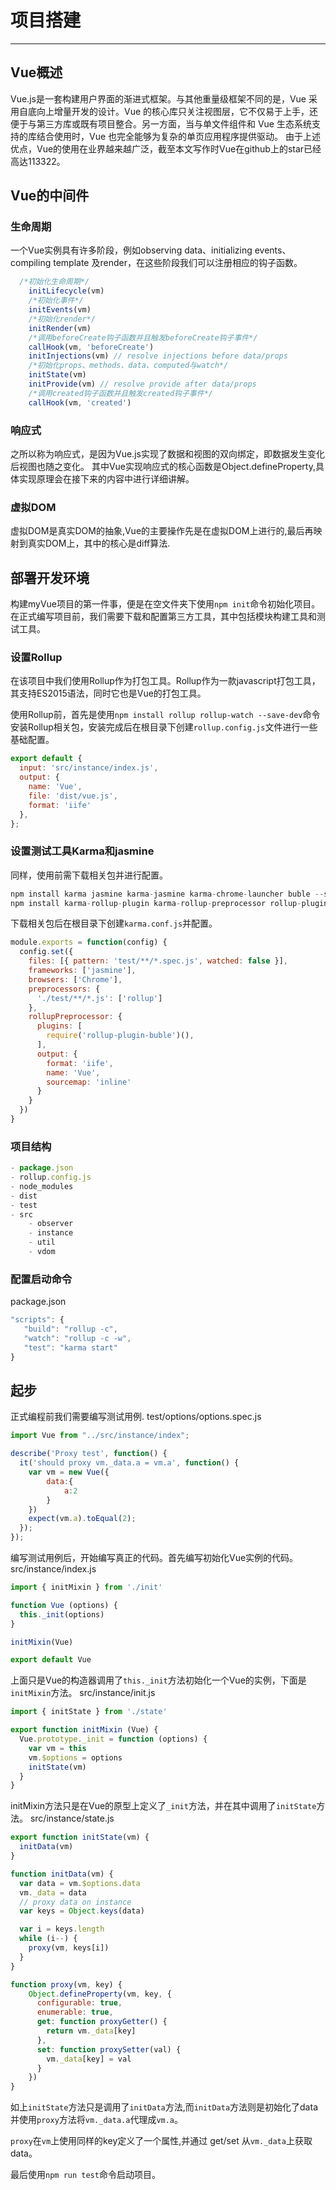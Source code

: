 # 项目搭建
---

## Vue概述

Vue.js是一套构建用户界面的渐进式框架。与其他重量级框架不同的是，Vue 采用自底向上增量开发的设计。Vue 的核心库只关注视图层，它不仅易于上手，还便于与第三方库或既有项目整合。另一方面，当与单文件组件和 Vue 生态系统支持的库结合使用时，Vue 也完全能够为复杂的单页应用程序提供驱动。
由于上述优点，Vue的使用在业界越来越广泛，截至本文写作时Vue在github上的star已经高达113322。

## Vue的中间件

### 生命周期

一个Vue实例具有许多阶段，例如observing data、initializing events、compiling template 及render，在这些阶段我们可以注册相应的钩子函数。

```javascript
  /*初始化生命周期*/
    initLifecycle(vm)
    /*初始化事件*/
    initEvents(vm)
    /*初始化render*/
    initRender(vm)
    /*调用beforeCreate钩子函数并且触发beforeCreate钩子事件*/
    callHook(vm, 'beforeCreate')
    initInjections(vm) // resolve injections before data/props
    /*初始化props、methods、data、computed与watch*/
    initState(vm)
    initProvide(vm) // resolve provide after data/props
    /*调用created钩子函数并且触发created钩子事件*/
    callHook(vm, 'created')
```

### 响应式

之所以称为响应式，是因为Vue.js实现了数据和视图的双向绑定，即数据发生变化后视图也随之变化。
其中Vue实现响应式的核心函数是Object.defineProperty,具体实现原理会在接下来的内容中进行详细讲解。

### 虚拟DOM

虚拟DOM是真实DOM的抽象,Vue的主要操作先是在虚拟DOM上进行的,最后再映射到真实DOM上，其中的核心是diff算法.

## 部署开发环境

构建myVue项目的第一件事，便是在空文件夹下使用```npm init```命令初始化项目。
在正式编写项目前，我们需要下载和配置第三方工具，其中包括模块构建工具和测试工具。

### 设置Rollup

在该项目中我们使用Rollup作为打包工具。Rollup作为一款javascript打包工具，其支持ES2015语法，同时它也是Vue的打包工具。

使用Rollup前，首先是使用```npm install rollup rollup-watch --save-dev```命令安装Rollup相关包，安装完成后在根目录下创建```rollup.config.js```文件进行一些基础配置。

```javascript
export default {
  input: 'src/instance/index.js',
  output: {
    name: 'Vue',
    file: 'dist/vue.js',
    format: 'iife'
  },
};
```

### 设置测试工具Karma和jasmine

同样，使用前需下载相关包并进行配置。
```javascript
npm install karma jasmine karma-jasmine karma-chrome-launcher buble --save-dev
npm install karma-rollup-plugin karma-rollup-preprocessor rollup-plugin-buble --save-dev
```
下载相关包后在根目录下创建```karma.conf.js```并配置。
```javascript
module.exports = function(config) {
  config.set({
    files: [{ pattern: 'test/**/*.spec.js', watched: false }],
    frameworks: ['jasmine'],
    browsers: ['Chrome'],
    preprocessors: {
      './test/**/*.js': ['rollup']
    },
    rollupPreprocessor: {
      plugins: [
        require('rollup-plugin-buble')(),
      ],
      output: {
        format: 'iife',
        name: 'Vue',
        sourcemap: 'inline'
      }
    }
  })
}
```

### 项目结构

```javascript
- package.json
- rollup.config.js
- node_modules
- dist
- test
- src
	- observer
	- instance
	- util
	- vdom
```

### 配置启动命令

package.json
```javascript
"scripts": {
   "build": "rollup -c",
   "watch": "rollup -c -w",
   "test": "karma start"
}
```

## 起步

正式编程前我们需要编写测试用例.
test/options/options.spec.js
```javascript
import Vue from "../src/instance/index";

describe('Proxy test', function() {
  it('should proxy vm._data.a = vm.a', function() {
  	var vm = new Vue({
  		data:{
  			a:2
  		}
  	})
    expect(vm.a).toEqual(2);
  });
});
```

编写测试用例后，开始编写真正的代码。首先编写初始化Vue实例的代码。
src/instance/index.js
```javascript
import { initMixin } from './init'

function Vue (options) {
  this._init(options)
}

initMixin(Vue)

export default Vue
```
上面只是Vue的构造器调用了```this._init```方法初始化一个Vue的实例，下面是```initMixin```方法。
src/instance/init.js
```javascript
import { initState } from './state'

export function initMixin (Vue) {
  Vue.prototype._init = function (options) {
  	var vm = this
  	vm.$options = options
  	initState(vm)
  }
}
```
initMixin方法只是在Vue的原型上定义了```_init```方法，并在其中调用了```initState```方法。
src/instance/state.js
```javascript
export function initState(vm) {
  initData(vm)
}

function initData(vm) {
  var data = vm.$options.data
  vm._data = data
  // proxy data on instance
  var keys = Object.keys(data)

  var i = keys.length
  while (i--) {
    proxy(vm, keys[i])
  }
}

function proxy(vm, key) {
    Object.defineProperty(vm, key, {
      configurable: true,
      enumerable: true,
      get: function proxyGetter() {
        return vm._data[key]
      },
      set: function proxySetter(val) {
        vm._data[key] = val
      }
    })
}
```
如上```initState```方法只是调用了```initData```方法,而```initData```方法则是初始化了data并使用```proxy```方法将```vm._data.a```代理成```vm.a```。

```proxy```在```vm```上使用同样的key定义了一个属性,并通过 get/set 从```vm._data```上获取data。

最后使用```npm run test```命令启动项目。








